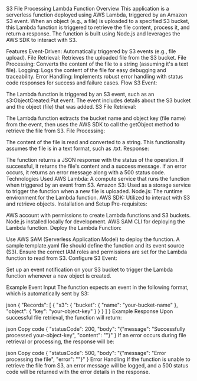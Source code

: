S3 File Processing Lambda Function
Overview
This application is a serverless function deployed using AWS Lambda, triggered by an Amazon S3 event. When an object (e.g., a file) is uploaded to a specified S3 bucket, this Lambda function is triggered to retrieve the file content, process it, and return a response. The function is built using Node.js and leverages the AWS SDK to interact with S3.

Features
Event-Driven: Automatically triggered by S3 events (e.g., file upload).
File Retrieval: Retrieves the uploaded file from the S3 bucket.
File Processing: Converts the content of the file to a string (assuming it's a text file).
Logging: Logs the content of the file for easy debugging and traceability.
Error Handling: Implements robust error handling with status code responses for success and failure cases.
Flow
S3 Event:

The Lambda function is triggered by an S3 event, such as an s3:ObjectCreated:Put event. The event includes details about the S3 bucket and the object (file) that was added.
S3 File Retrieval:

The Lambda function extracts the bucket name and object key (file name) from the event, then uses the AWS SDK to call the getObject method to retrieve the file from S3.
File Processing:

The content of the file is read and converted to a string. This functionality assumes the file is in a text format, such as .txt.
Response:

The function returns a JSON response with the status of the operation. If successful, it returns the file's content and a success message. If an error occurs, it returns an error message along with a 500 status code.
Technologies Used
AWS Lambda: A compute service that runs the function when triggered by an event from S3.
Amazon S3: Used as a storage service to trigger the function when a new file is uploaded.
Node.js: The runtime environment for the Lambda function.
AWS SDK: Utilized to interact with S3 and retrieve objects.
Installation and Setup
Pre-requisites:

AWS account with permissions to create Lambda functions and S3 buckets.
Node.js installed locally for development.
AWS SAM CLI for deploying the Lambda function.
Deploy the Lambda Function:

Use AWS SAM (Serverless Application Model) to deploy the function. A sample template.yaml file should define the function and its event source (S3).
Ensure the correct IAM roles and permissions are set for the Lambda function to read from S3.
Configure S3 Event:

Set up an event notification on your S3 bucket to trigger the Lambda function whenever a new object is created.

Example Event Input
The function expects an event in the following format, which is automatically sent by S3:

json
{
    "Records": [
        {
            "s3": {
                "bucket": {
                    "name": "your-bucket-name"
                },
                "object": {
                    "key": "your-object-key"
                }
            }
        }
    ]
}
Example Response
Upon successful file retrieval, the function will return:

json
Copy code
{
    "statusCode": 200,
    "body": "{\"message\": \"Successfully processed your-object-key\", \"content\": \"<file-content-here>\"}"
}
If an error occurs during file retrieval or processing, the response will be:

json
Copy code
{
    "statusCode": 500,
    "body": "{\"message\": \"Error processing the file\", \"error\": \"<error-message>\"}"
}
Error Handling
If the function is unable to retrieve the file from S3, an error message will be logged, and a 500 status code will be returned with the error details in the response.
